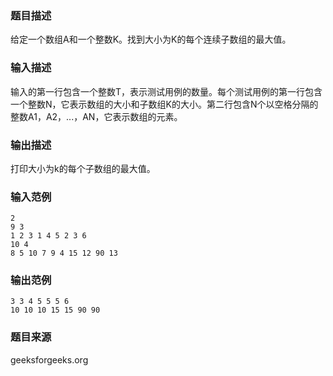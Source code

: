 ### 题目描述
给定一个数组A和一个整数K。找到大小为K的每个连续子数组的最大值。
### 输入描述
输入的第一行包含一个整数T，表示测试用例的数量。每个测试用例的第一行包含一个整数N，它表示数组的大小和子数组K的大小。第二行包含N个以空格分隔的整数A1，A2，...，AN，它表示数组的元素。
### 输出描述
打印大小为k的每个子数组的最大值。
### 输入范例
```
2
9 3
1 2 3 1 4 5 2 3 6
10 4
8 5 10 7 9 4 15 12 90 13
```
### 输出范例
```
3 3 4 5 5 5 6
10 10 10 15 15 90 90
```
### 题目来源
geeksforgeeks.org


